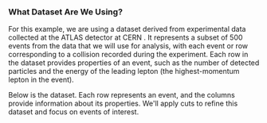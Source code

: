 ### What Dataset Are We Using?
For this example, we are using a dataset derived from experimental data collected at the ATLAS detector at CERN . It represents a subset of 500 events from the data that we will use for analysis, with each event or row corresponding to a collision recorded during the experiment. Each row in the dataset provides properties of an event, such as the number of detected particles and the energy of the leading lepton (the highest-momentum lepton in the event).

Below is the dataset. Each row represents an event, and the columns provide information about its properties. We'll apply cuts to refine this dataset and focus on events of interest.